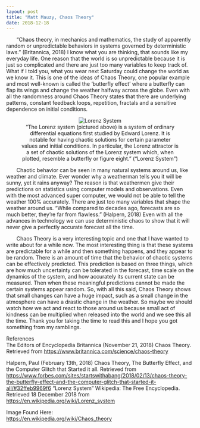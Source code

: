 ```yaml
---
layout: post
title: "Matt Mauzy, Chaos Theory"
date: 2018-12-18
---
```


&nbsp;&nbsp;&nbsp;&nbsp;&nbsp;&nbsp; “Chaos theory, in mechanics and mathematics, the study of apparently random or unpredictable behaviors in systems governed by deterministic laws.” (Britannica, 2018) I know what you are thinking, that sounds like my everyday life. One reason that the world is so unpredictable because it is just so complicated and there are just too many variables to keep track of. What if I told you, what you wear next Saturday could change the world as we know it. This is one of the ideas of Chaos Theory, one popular example and most well-known is called the ‘butterfly effect’ where a butterfly can flap its wings and change the weather halfway across the globe. Even with all the randomness around Chaos Theory states that there are underlying patterns, constant feedback loops, repetition, fractals and a sensitive dependence on initial conditions.  

<figure align="center">
    <img src="{{ site.url }}/images/blog/chaos.png" alt="Lorenz System"/>
    <figcaption>“The Lorenz system (pictured above) is a system of ordinary differential equations first studied by Edward Lorenz. It is notable for having chaotic solutions for certain parameter values and initial conditions. In particular, the Lorenz attractor is a set of chaotic solutions of the Lorenz system which, when plotted, resemble a butterfly or figure eight.” (“Lorenz System”)</figcaption>
</figure>  

&nbsp;&nbsp;&nbsp;&nbsp;&nbsp;&nbsp; Chaotic behavior can be seen in many natural systems around us, like weather and climate. Ever wonder why a weatherman tells you it will be sunny, yet it rains anyway?  The reason is that weathermen give their predictions on statistics using computer models and observations. Even with the most advanced super computer, we would not be able to tell the weather 100% accurately. There are just too many variables that shape the weather around us. “While compared to decades ago, forecasts are so much better, they’re far from flawless.” (Halpern, 2018) Even with all the advances in technology we can use deterministic chaos to show that it will never give a perfectly accurate forecast all the time.  

&nbsp;&nbsp;&nbsp;&nbsp;&nbsp;&nbsp; Chaos Theory is a very interesting topic and one that I have wanted to write about for a while now. The most interesting thing is that these systems are predictable for a while and then something happens, and they appear to be random. There is an amount of time that the behavior of chaotic systems can be effectively predicted. This prediction is based on three things, which are how much uncertainty can be tolerated in the forecast, time scale on the dynamics of the system, and how accurately its current state can be measured. Then when these meaningful predictions cannot be made the certain systems appear random. So, with all this said, Chaos Theory shows that small changes can have a huge impact, such as a small change in the atmosphere can have a drastic change in the weather.  So maybe we should watch how we act and react to those around us because small act of kindness can be multiplied when released into the world and we see this all the time. Thank you for taking the time to read this and I hope you got something from my ramblings.  

References  
The Editors of Encyclopedia Britannica (November 21, 2018) Chaos Theory. Retrieved from https://www.britannica.com/science/chaos-theory  

Halpern, Paul (February 13th, 2018) Chaos Theory, The Butterfly Effect, and the Computer Glitch that Started it all. Retrieved from https://www.forbes.com/sites/startswithabang/2018/02/13/chaos-theory-the-butterfly-effect-and-the-computer-glitch-that-started-it-all/#32ffeb9969f6
“Lorenz System” Wikipedia: The Free Encyclopedia. Retrieved 18 December 2018 from https://en.wikipedia.org/wiki/Lorenz_system  

Image Found Here:  
https://en.wikipedia.org/wiki/Chaos_theory  
